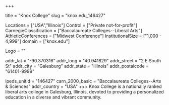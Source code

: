
+++

title = "Knox College"
slug = "knox.edu_146427"

Locations = ["USA","Illinois"]
Control = ["Private not-for-profit"]
CarnegieClassification = ["Baccalaureate Colleges--Liberal Arts"]
AthleticConferences = ["Midwest Conference"]
InstitutionalSize = ["1,000 - 4,999"]
domain = ["knox.edu"]

Logo = ""

addr_lat = "-90.370316"
addr_long = "40.941829"
addr_street = "2 E South St"
addr_city = "Galesburg"
addr_state = "Illinois"
addr_postalcode = "61401-9999"

ipeds_unitid = "146427"
carn_2000_basic = "Baccalaureate Colleges--Arts & Sciences"
addr_country = "USA"
+++
    Knox College is a nationally ranked liberal arts college in Galesburg, Illinois, devoted to providing a personalized education in a diverse and vibrant community.
